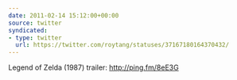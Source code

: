 ```yaml
---
date: 2011-02-14 15:12:00+00:00
source: twitter
syndicated:
- type: twitter
  url: https://twitter.com/roytang/statuses/37167180164370432/
---
```


Legend of Zelda (1987) trailer: http://ping.fm/8eE3G